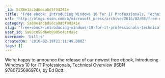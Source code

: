 ```yaml
---
_id: 5a88e1acbd6dca0d5f0d241e
title: "Free ebook: Introducing Windows 10 for IT Professionals, Technical Overview"
url: 'http://blogs.msdn.com/b/microsoft_press/archive/2016/02/08/free-ebook-introducing-windows-10-for-it-professionals-technical-overview.aspx?MC=Windows&MC=CloudDev&MC=MSAzure&MC=DataMgmt&MC=DevOps'
category: 5a88e1acbd6dca0d5f0d241e
slug: 'free-ebook-introducing-windows-10-for-it-professionals-technical-overview'
user_id: 5a83ce59d6eb0005c4ecda2c
username: 'bill-s'
createdOn: '2016-02-19T21:11:49.000Z'
tags: []
---
```


We’re happy to announce the release of our newest free ebook, Introducing Windows 10 for IT Professionals, Technical Overview (ISBN 9780735696976), by Ed Bott.

